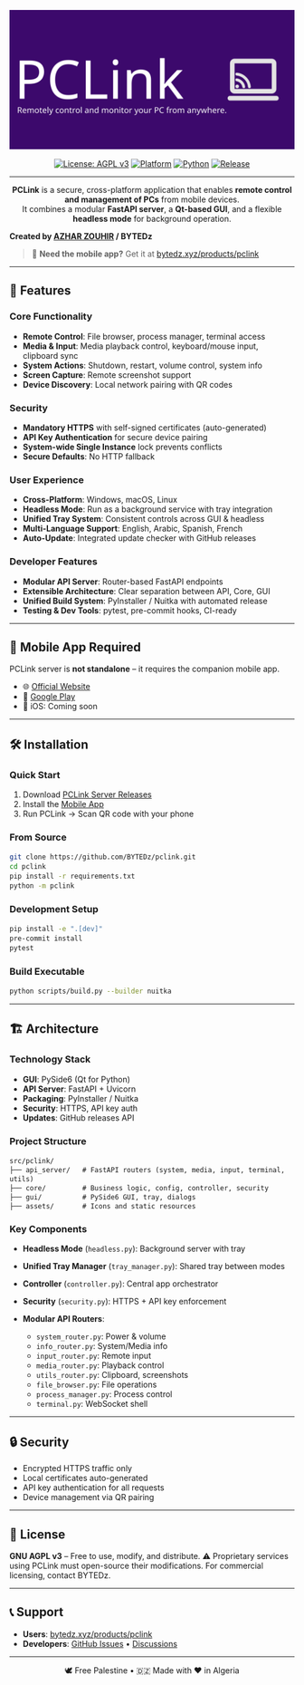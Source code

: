 <div align="center">

![PCLink Banner](docs/assets/banner.svg)

[![License: AGPL v3](https://img.shields.io/badge/License-AGPL%20v3-blue.svg)](https://www.gnu.org/licenses/agpl-3.0)
[![Platform](https://img.shields.io/badge/Platform-Windows%20%7C%20macOS%20%7C%20Linux-lightgrey)](https://github.com/BYTEDz/pclink)
[![Python](https://img.shields.io/badge/Python-3.8%2B-blue)](https://www.python.org/)
[![Release](https://img.shields.io/github/v/release/BYTEDz/pclink?include_prereleases)](https://github.com/BYTEDz/pclink/releases)

</div>

---

<div align="center">

**PCLink** is a secure, cross-platform application that enables **remote control and management of PCs** from mobile devices.  
It combines a modular **FastAPI server**, a **Qt-based GUI**, and a flexible **headless mode** for background operation.

</div>

**Created by [AZHAR ZOUHIR](https://github.com/AzharZouhir) / BYTEDz**

> 📱 **Need the mobile app?** Get it at [bytedz.xyz/products/pclink](https://bytedz.xyz/products/pclink/)

---

## 🚀 Features

### Core Functionality
- **Remote Control**: File browser, process manager, terminal access
- **Media & Input**: Media playback control, keyboard/mouse input, clipboard sync
- **System Actions**: Shutdown, restart, volume control, system info
- **Screen Capture**: Remote screenshot support
- **Device Discovery**: Local network pairing with QR codes

### Security
- **Mandatory HTTPS** with self-signed certificates (auto-generated)
- **API Key Authentication** for secure device pairing
- **System-wide Single Instance** lock prevents conflicts
- **Secure Defaults**: No HTTP fallback

### User Experience
- **Cross-Platform**: Windows, macOS, Linux
- **Headless Mode**: Run as a background service with tray integration
- **Unified Tray System**: Consistent controls across GUI & headless
- **Multi-Language Support**: English, Arabic, Spanish, French
- **Auto-Update**: Integrated update checker with GitHub releases

### Developer Features
- **Modular API Server**: Router-based FastAPI endpoints
- **Extensible Architecture**: Clear separation between API, Core, GUI
- **Unified Build System**: PyInstaller / Nuitka with automated release
- **Testing & Dev Tools**: pytest, pre-commit hooks, CI-ready

---

## 📱 Mobile App Required

PCLink server is **not standalone** – it requires the companion mobile app.

- 🌐 [Official Website](https://bytedz.xyz/products/pclink/)
- 📱 [Google Play](https://play.google.com/store/apps/details?id=xyz.bytedz.pclink)  
- 🍎 iOS: Coming soon

---

## 🛠️ Installation

### Quick Start
1. Download [PCLink Server Releases](https://github.com/BYTEDz/pclink/releases)  
2. Install the [Mobile App](https://play.google.com/store/apps/details?id=xyz.bytedz.pclink)  
3. Run PCLink → Scan QR code with your phone  

### From Source
```bash
git clone https://github.com/BYTEDz/pclink.git
cd pclink
pip install -r requirements.txt
python -m pclink
````

### Development Setup

```bash
pip install -e ".[dev]"
pre-commit install
pytest
```

### Build Executable

```bash
python scripts/build.py --builder nuitka
```

---

## 🏗️ Architecture

### Technology Stack

* **GUI**: PySide6 (Qt for Python)
* **API Server**: FastAPI + Uvicorn
* **Packaging**: PyInstaller / Nuitka
* **Security**: HTTPS, API key auth
* **Updates**: GitHub releases API

### Project Structure

```
src/pclink/
├── api_server/   # FastAPI routers (system, media, input, terminal, utils)
├── core/         # Business logic, config, controller, security
├── gui/          # PySide6 GUI, tray, dialogs
├── assets/       # Icons and static resources
```

### Key Components

* **Headless Mode** (`headless.py`): Background server with tray
* **Unified Tray Manager** (`tray_manager.py`): Shared tray between modes
* **Controller** (`controller.py`): Central app orchestrator
* **Security** (`security.py`): HTTPS + API key enforcement
* **Modular API Routers**:

  * `system_router.py`: Power & volume
  * `info_router.py`: System/Media info
  * `input_router.py`: Remote input
  * `media_router.py`: Playback control
  * `utils_router.py`: Clipboard, screenshots
  * `file_browser.py`: File operations
  * `process_manager.py`: Process control
  * `terminal.py`: WebSocket shell

---

## 🔒 Security

* Encrypted HTTPS traffic only
* Local certificates auto-generated
* API key authentication for all requests
* Device management via QR pairing

---

## 📄 License

**GNU AGPL v3** – Free to use, modify, and distribute.
⚠️ Proprietary services using PCLink must open-source their modifications.
For commercial licensing, contact BYTEDz.

---

## 📞 Support

* **Users**: [bytedz.xyz/products/pclink](https://bytedz.xyz/products/pclink/)
* **Developers**: [GitHub Issues](https://github.com/BYTEDz/pclink/issues) • [Discussions](https://github.com/BYTEDz/pclink/discussions)

---

<div align="center">

🕊️ Free Palestine • 🇩🇿 Made with ❤️ in Algeria

</div>

